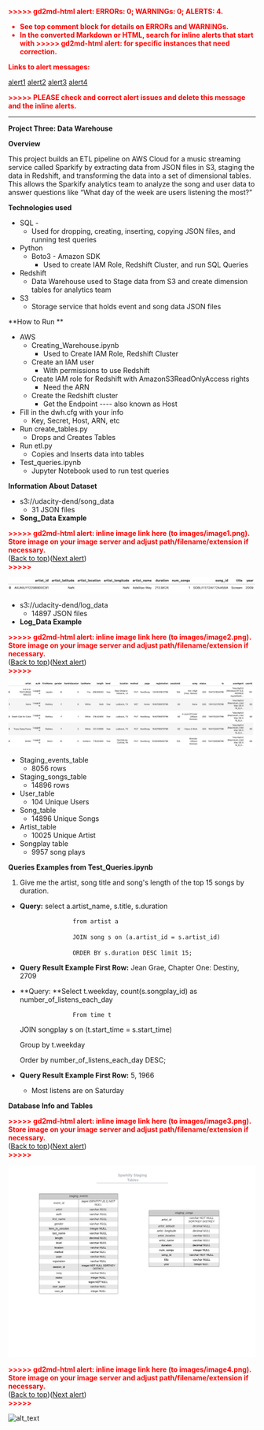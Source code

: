 <!-----
NEW: Check the "Suppress top comment" option to remove this info from the output.

Conversion time: 0.868 seconds.


Using this Markdown file:

1. Paste this output into your source file.
2. See the notes and action items below regarding this conversion run.
3. Check the rendered output (headings, lists, code blocks, tables) for proper
   formatting and use a linkchecker before you publish this page.

Conversion notes:

* Docs to Markdown version 1.0β29
* Fri Apr 02 2021 10:46:44 GMT-0700 (PDT)
* Source doc: Udacity Project three Data Warehouse Readme
* This document has images: check for >>>>>  gd2md-html alert:  inline image link in generated source and store images to your server. NOTE: Images in exported zip file from Google Docs may not appear in  the same order as they do in your doc. Please check the images!

----->


<p style="color: red; font-weight: bold">>>>>>  gd2md-html alert:  ERRORs: 0; WARNINGs: 0; ALERTS: 4.</p>
<ul style="color: red; font-weight: bold"><li>See top comment block for details on ERRORs and WARNINGs. <li>In the converted Markdown or HTML, search for inline alerts that start with >>>>>  gd2md-html alert:  for specific instances that need correction.</ul>

<p style="color: red; font-weight: bold">Links to alert messages:</p><a href="#gdcalert1">alert1</a>
<a href="#gdcalert2">alert2</a>
<a href="#gdcalert3">alert3</a>
<a href="#gdcalert4">alert4</a>

<p style="color: red; font-weight: bold">>>>>> PLEASE check and correct alert issues and delete this message and the inline alerts.<hr></p>


**Project Three: Data Warehouse**

 

**Overview**

This project builds an ETL pipeline on AWS Cloud for a music streaming service called Sparkify by extracting data from JSON files in S3, staging the data in Redshift, and transforming the data into a set of dimensional tables. This allows the Sparkify analytics team to analyze the song and user data to answer questions like “What day of the week are users listening the most?”

**Technologies used**



*   SQL -
    *   Used for dropping, creating, inserting, copying JSON files, and running test queries 
*   Python 
    *   Boto3 - Amazon SDK
        *   Used to create IAM Role, Redshift Cluster, and run SQL Queries 
*   Redshift
    *   Data Warehouse used to Stage data from S3 and create dimension tables for analytics team
*   S3 
    *   Storage service that holds event and song data JSON files

**How to Run **



*   AWS
    *   Creating_Warehouse.ipynb
        *   Used to Create IAM Role, Redshift Cluster
    *   Create an IAM user 
        *   With permissions to use Redshift
    *   Create IAM role for Redshift with AmazonS3ReadOnlyAccess rights
        *   Need the ARN
    *   Create the Redshift cluster
        *   Get the Endpoint ---- also known as Host
*   Fill in the dwh.cfg with your info
    *   Key, Secret, Host, ARN, etc
*   Run create_tables.py
    *   Drops and Creates Tables
*   Run etl.py
    *   Copies and Inserts data into tables
*   Test_queries.ipynb
    *   Jupyter Notebook used to run test queries

**Information About Dataset**



*   s3://udacity-dend/song_data
    *   31 JSON files
*   **Song_Data Example**



<p id="gdcalert1" ><span style="color: red; font-weight: bold">>>>>>  gd2md-html alert: inline image link here (to images/image1.png). Store image on your image server and adjust path/filename/extension if necessary. </span><br>(<a href="#">Back to top</a>)(<a href="#gdcalert2">Next alert</a>)<br><span style="color: red; font-weight: bold">>>>>> </span></p>


![alt_text](images/song_data.png "image_tooltip")




*   s3://udacity-dend/log_data
    *   14897 JSON files
*   **Log_Data Example**



<p id="gdcalert2" ><span style="color: red; font-weight: bold">>>>>>  gd2md-html alert: inline image link here (to images/image2.png). Store image on your image server and adjust path/filename/extension if necessary. </span><br>(<a href="#">Back to top</a>)(<a href="#gdcalert3">Next alert</a>)<br><span style="color: red; font-weight: bold">>>>>> </span></p>


![alt_text](images/log_data.png "image_tooltip")




*   Staging_events_table
    *   8056 rows
*   Staging_songs_table
    *   14896 rows
*   User_table
    *   104 Unique Users
*   Song_table
    *   14896 Unique Songs
*   Artist_table
    *   10025 Unique Artist
*   Songplay table
    *   9957 song plays

**Queries Examples from Test_Queries.ipynb**

1. Give me the artist, song title and song's length of the top 15 songs by duration.



*   **Query:** select a.artist_name, s.title, s.duration 

                       from artist a

                       JOIN song s on (a.artist_id = s.artist_id)

                       ORDER BY s.duration DESC limit 15;



*   **Query Result Example First Row:** Jean Grae, Chapter One: Destiny, 2709
*   **Query: **Select t.weekday, count(s.songplay_id) as number_of_listens_each_day

                       From time t


     JOIN songplay s  on (t.start_time = s.start_time)


     Group by t.weekday


     Order by number_of_listens_each_day DESC;



*   **Query Result Example First Row:** 5, 1966
    *   Most listens are on Saturday

	

**Database Info and Tables**



<p id="gdcalert3" ><span style="color: red; font-weight: bold">>>>>>  gd2md-html alert: inline image link here (to images/image3.png). Store image on your image server and adjust path/filename/extension if necessary. </span><br>(<a href="#">Back to top</a>)(<a href="#gdcalert4">Next alert</a>)<br><span style="color: red; font-weight: bold">>>>>> </span></p>


![alt_text](images/Staging_Tables.png "image_tooltip")




<p id="gdcalert4" ><span style="color: red; font-weight: bold">>>>>>  gd2md-html alert: inline image link here (to images/image4.png). Store image on your image server and adjust path/filename/extension if necessary. </span><br>(<a href="#">Back to top</a>)(<a href="#gdcalert5">Next alert</a>)<br><span style="color: red; font-weight: bold">>>>>> </span></p>


![alt_text](images/Analytics_Table.png "image_tooltip")

